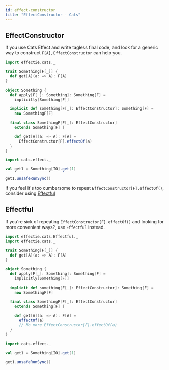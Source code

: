 ```yaml
---
id: effect-constructor
title: "EffectConstructor - Cats"
---
```


## EffectConstructor

If you use Cats Effect and write tagless final code, and look for a generic way to construct `F[A]`, `EffectConstructor` can help you.

```scala mdoc:reset-object
import effectie.cats._

trait Something[F[_]] {
  def get[A](a: => A): F[A]
}

object Something {
  def apply[F[_]: Something]: Something[F] =
    implicitly[Something[F]]

  implicit def something[F[_]: EffectConstructor]: Something[F] =
    new SomethingF[F]

  final class SomethingF[F[_]: EffectConstructor]
    extends Something[F] {

    def get[A](a: => A): F[A] =
      EffectConstructor[F].effectOf(a)
  }
}

import cats.effect._

val get1 = Something[IO].get(1)

get1.unsafeRunSync()
```

If you feel it's too cumbersome to repeat `EffectConstructor[F].effectOf()`, consider using [Effectful](#effectful)


## Effectful

If you're sick of repeating `EffectConstructor[F].effectOf()` and looking for more convenient ways?, use `Effectful` instead.

```scala mdoc:reset-object
import effectie.cats.Effectful._
import effectie.cats._

trait Something[F[_]] {
  def get[A](a: => A): F[A]
}

object Something {
  def apply[F[_]: Something]: Something[F] =
    implicitly[Something[F]]

  implicit def something[F[_]: EffectConstructor]: Something[F] =
    new SomethingF[F]

  final class SomethingF[F[_]: EffectConstructor]
    extends Something[F] {

    def get[A](a: => A): F[A] =
      effectOf(a)
      // No more EffectConstructor[F].effectOf(a)
  }
}

import cats.effect._

val get1 = Something[IO].get(1)

get1.unsafeRunSync()
```
